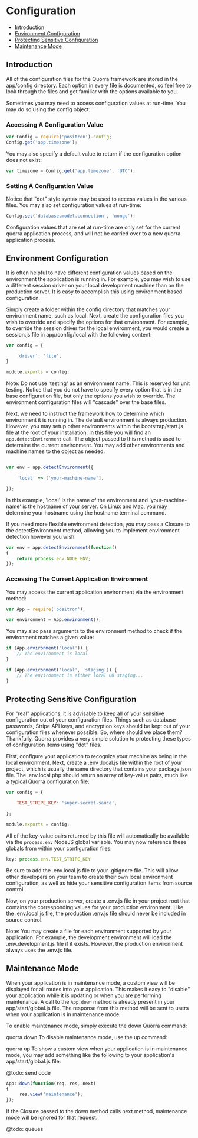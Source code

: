 # Configuration

 - [Introduction](#introduction)
 - [Environment Configuration](#environment-configuration)
 - [Protecting Sensitive Configuration](#protecting-sensitive-configuration)
 - [Maintenance Mode](#maintenance-mode)

## Introduction

All of the configuration files for the Quorra framework are stored in the app/config directory. Each option in every
file is documented, so feel free to look through the files and get familiar with the options available to you.

Sometimes you may need to access configuration values at run-time. You may do so using the config object:

### Accessing A Configuration Value

```javascript
var Config = require('positron').config;
Config.get('app.timezone');
```

You may also specify a default value to return if the configuration option does not exist:

```javascript
var timezone = Config.get('app.timezone', 'UTC');
```

### Setting A Configuration Value

Notice that "dot" style syntax may be used to access values in the various files. You may also set configuration values at run-time:

```javascript
Config.set('database.model.connection', 'mongo');
```

Configuration values that are set at run-time are only set for the current quorra application process, and will not be
carried over to a new quorra application process.


## Environment Configuration

It is often helpful to have different configuration values based on the environment the application is running in.
For example, you may wish to use a different session driver on your local development machine than on the production
server. It is easy to accomplish this using environment based configuration.

Simply create a folder within the config directory that matches your environment name, such as local. Next, create
the configuration files you wish to override and specify the options for that environment. For example, to override
the session driver for the local environment, you would create a session.js file in app/config/local with the following
content:

```javascript
var config = {

    'driver': 'file',
}

module.exports = config;
```
Note: Do not use 'testing' as an environment name. This is reserved for unit testing.
Notice that you do not have to specify every option that is in the base configuration file, but only the options you
wish to override. The environment configuration files will "cascade" over the base files.

Next, we need to instruct the framework how to determine which environment it is running in. The default environment
is always production. However, you may setup other environments within the bootstrap/start.js file at the root of
your installation. In this file you will find an `app.detectEnvironment` call. The object passed to this method is
used to determine the current environment. You may add other environments and machine names to the object as needed.

```javascript

var env = app.detectEnvironment({

    'local' => ['your-machine-name'],

});
```
In this example, 'local' is the name of the environment and 'your-machine-name' is the hostname of your server. On
Linux and Mac, you may determine your hostname using the hostname terminal command.

If you need more flexible environment detection, you may pass a Closure to the detectEnvironment method, allowing you
 to implement environment detection however you wish:

```javascript
var env = app.detectEnvironment(function()
{
    return process.env.NODE_ENV;
});
```

### Accessing The Current Application Environment

You may access the current application environment via the environment method:

```javascript
var App = require('positron');

var environment = App.environment();
```

You may also pass arguments to the environment method to check if the environment matches a given value:

```javascript
if (App.environment('local')) {
    // The environment is local
}

if (App.environment('local', 'staging')) {
    // The environment is either local OR staging...
}
```

## Protecting Sensitive Configuration

For "real" applications, it is advisable to keep all of your sensitive configuration out of your configuration files.
 Things such as database passwords, Stripe API keys, and encryption keys should be kept out of your configuration
 files whenever possible. So, where should we place them? Thankfully, Quorra provides a very simple solution to
 protecting these types of configuration items using "dot" files.

First, configure your application to recognize your machine as being in the local environment. Next, create a .env
.local.js file within the root of your project, which is usually the same directory that contains your package.json
file. The .env.local.php should return an array of key-value pairs, much like a typical Quorra configuration file:

```javascript
var config = {

    TEST_STRIPE_KEY: 'super-secret-sauce',

};

module.exports = config;
```

All of the key-value pairs returned by this file will automatically be available via the `process.env` NodeJS global
variable. You may now reference these globals from within your configuration files:

```javascript
key: process.env.TEST_STRIPE_KEY
```

Be sure to add the .env.local.js file to your .gitignore file. This will allow other developers on your team to create
 their own local environment configuration, as well as hide your sensitive configuration items from source control.

Now, on your production server, create a .env.js file in your project root that contains the corresponding values for
your production environment. Like the .env.local.js file, the production .env.js file should never be included in
source control.

Note: You may create a file for each environment supported by your application. For example, the development
environment will load the .env.development.js file if it exists. However, the production environment always uses the
.env.js file.

## Maintenance Mode

When your application is in maintenance mode, a custom view will be displayed for all routes into your application.
This makes it easy to "disable" your application while it is updating or when you are performing maintenance. A call
to the `App.down` method is already present in your app/start/global.js file. The response from this method will be
sent to users when your application is in maintenance mode.

To enable maintenance mode, simply execute the down Quorra command:

quorra down
To disable maintenance mode, use the up command:

quorra up
To show a custom view when your application is in maintenance mode, you may add something like the following to your
 application's app/start/global.js file:

@todo: send code
```javascript
App::down(function(req, res, next)
{
     res.view('maintenance');
});
```

If the Closure passed to the down method calls next method, maintenance mode will be ignored for that request.

@todo: queues